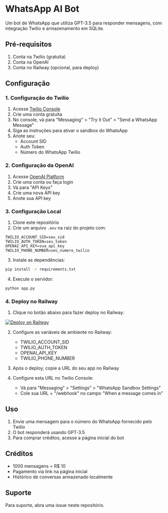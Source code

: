 # WhatsApp AI Bot

Um bot de WhatsApp que utiliza GPT-3.5 para responder mensagens, com integração Twilio e armazenamento em SQLite.

## Pré-requisitos

1. Conta na Twilio (gratuita)
2. Conta na OpenAI
3. Conta no Railway (opcional, para deploy)

## Configuração

### 1. Configuração do Twilio

1. Acesse [Twilio Console](https://console.twilio.com)
2. Crie uma conta gratuita
3. No console, vá para "Messaging" > "Try it Out" > "Send a WhatsApp Message"
4. Siga as instruções para ativar o sandbox do WhatsApp
5. Anote seu:
   - Account SID
   - Auth Token
   - Número do WhatsApp Twilio

### 2. Configuração da OpenAI

1. Acesse [OpenAI Platform](https://platform.openai.com)
2. Crie uma conta ou faça login
3. Vá para "API Keys"
4. Crie uma nova API key
5. Anote sua API key

### 3. Configuração Local

1. Clone este repositório
2. Crie um arquivo `.env` na raiz do projeto com:
```env
TWILIO_ACCOUNT_SID=seu_sid
TWILIO_AUTH_TOKEN=seu_token
OPENAI_API_KEY=sua_api_key
TWILIO_PHONE_NUMBER=seu_numero_twilio
```
3. Instale as dependências:
```bash
pip install -r requirements.txt
```
4. Execute o servidor:
```bash
python app.py
```

### 4. Deploy no Railway

1. Clique no botão abaixo para fazer deploy no Railway:

[![Deploy on Railway](https://railway.app/button.svg)](https://railway.app/new/template?template=https://github.com/seu-usuario/whatsapp-bot)

2. Configure as variáveis de ambiente no Railway:
   - TWILIO_ACCOUNT_SID
   - TWILIO_AUTH_TOKEN
   - OPENAI_API_KEY
   - TWILIO_PHONE_NUMBER

3. Após o deploy, copie a URL do seu app no Railway
4. Configure esta URL no Twilio Console:
   - Vá para "Messaging" > "Settings" > "WhatsApp Sandbox Settings"
   - Cole sua URL + "/webhook" no campo "When a message comes in"

## Uso

1. Envie uma mensagem para o número do WhatsApp fornecido pelo Twilio
2. O bot responderá usando GPT-3.5
3. Para comprar créditos, acesse a página inicial do bot

## Créditos

- 1000 mensagens = R$ 10
- Pagamento via link na página inicial
- Histórico de conversas armazenado localmente

## Suporte

Para suporte, abra uma issue neste repositório. 